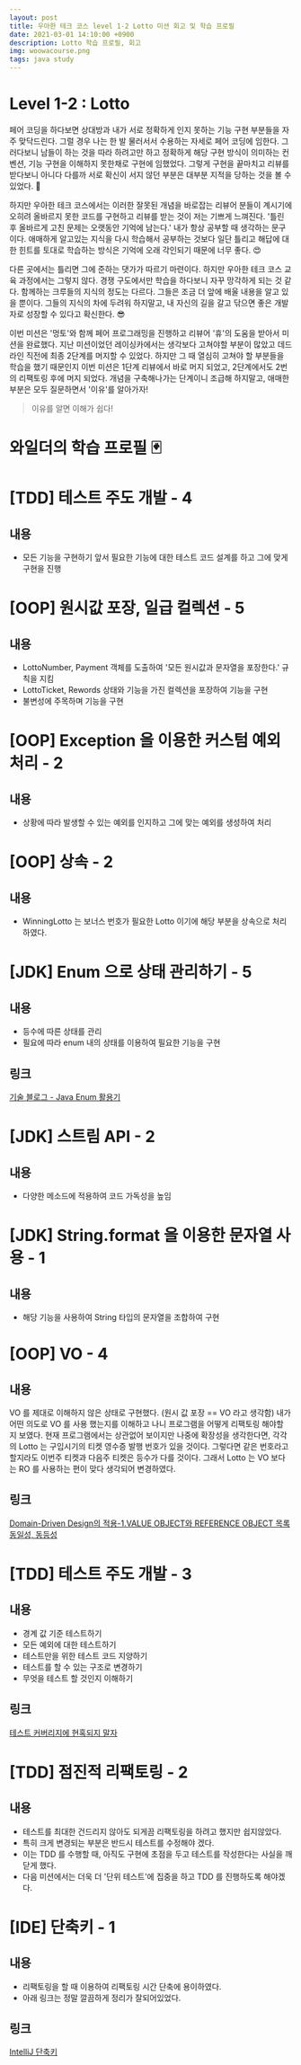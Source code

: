 ```yaml
---
layout: post
title: 우아한 테크 코스 level 1-2 Lotto 미션 회고 및 학습 프로필
date: 2021-03-01 14:10:00 +0900
description: Lotto 학습 프로필, 회고
img: woowacourse.png
tags: java study
---
```


# Level 1-2 : Lotto

페어 코딩을 하다보면 상대방과 내가 서로 정확하게 인지 못하는 기능 구현 부분들을 자주 맞닥드린다.
그럴 경우 나는 한 발 물러서서 수용하는 자세로 페어 코딩에 임한다.
그러다보니 남들이 하는 것을 따라 하려고만 하고 정확하게 해당 구현 방식이 의미하는 컨벤션, 기능 구현을 이해하지 못한채로 구현에 임했었다.
그렇게 구현을 끝마치고 리뷰를 받다보니 아니다 다를까 서로 확신이 서지 않던 부분은 대부분 지적을 당하는 것을 볼 수 있었다. 🤣

하지만 우아한 테크 코스에서는 이러한 잘못된 개념을 바로잡는 리뷰어 분들이 계시기에 오히려 올바르지 못한 코드를 구현하고 리뷰를 받는 것이 저는 기쁘게 느껴진다.
'틀린 후 올바르게 고친 문제는 오랫동안 기억에 남는다.' 내가 항상 공부할 때 생각하는 문구이다.
애매하게 알고있는 지식을 다시 학습해서 공부하는 것보다 일단 틀리고 해답에 대한 힌트를 토대로 학습하는 방식은 기억에 오래 각인되기 때문에 너무 좋다. 😍

다른 곳에서는 틀리면 그에 준하는 댓가가 따르기 마련이다. 하지만 우아한 테크 코스 교육 과정에서는 그렇지 않다.
경쟁 구도에서만 학습을 하다보니 자꾸 망각하게 되는 것 같다.
함께하는 크루들의 지식의 정도는 다르다. 그들은 조금 더 앞에 배울 내용을 알고 있을 뿐이다.
그들의 지식의 차에 두려워 하지말고, 내 자신의 길을 갈고 닦으면 좋은 개발자로 성장할 수 있다고 확신한다. 😎

이번 미션은 '멍토'와 함께 페어 프로그래밍을 진행하고 리뷰어 '휴'의 도움을 받아서 미션을 완료했다.
지난 미션이었던 레이싱카에서는 생각보다 고쳐야할 부분이 많았고 데드라인 직전에 최종 2단계를 머지할 수 있었다.
하지만 그 때 열심히 고쳐야 할 부분들을 학습을 했기 때문인지 이번 미션은 1단계 리뷰에서 바로 머지 되었고, 2단계에서도 2번의 리팩토링 후에 머지 되었다.
개념을 구축해나가는 단계이니 조급해 하지말고, 애매한 부분은 모두 질문하면서 '이유'를 알아가자!

> 이유를 알면 이해가 쉽다!
  
# 와일더의 학습 프로필 🃏  

# [TDD] 테스트 주도 개발 - 4
## 내용
- 모든 기능을 구현하기 앞서 필요한 기능에 대한 테스트 코드 설계를 하고 그에 맞게 구현을 진행

# [OOP] 원시값 포장, 일급 컬렉션 - 5
## 내용
- LottoNumber, Payment 객체를 도출하여 '모든 원시값과 문자열을 포장한다.' 규칙을 지킴
- LottoTicket, Rewords 상태와 기능을 가진 컬렉션을 포장하여 기능을 구현
- 불변성에 주목하며 기능을 구현

# [OOP] Exception 을 이용한 커스텀 예외 처리 - 2
## 내용
- 상황에 따라 발생할 수 있는 예외를 인지하고 그에 맞는 예외를 생성하여 처리

# [OOP] 상속 - 2
## 내용
- WinningLotto 는 보너스 번호가 필요한 Lotto 이기에 해당 부분을 상속으로 처리하였다.

# [JDK] Enum 으로 상태 관리하기 - 5
## 내용
- 등수에 따른 상태를 관리
- 필요에 따라 enum 내의 상태를 이용하여 필요한 기능을 구현
## 링크
[기술 블로그 - Java Enum 활용기](https://woowabros.github.io/tools/2017/07/10/java-enum-uses.html)

# [JDK] 스트림 API - 2
## 내용
- 다양한 메소드에 적용하여 코드 가독성을 높임

# [JDK] String.format 을 이용한 문자열 사용 - 1
## 내용
- 해당 기능을 사용하여 String 타입의 문자열을 조합하여 구현

# [OOP] VO - 4
## 내용
VO 를 제대로 이해하지 않은 상태로 구현했다. (원시 값 포장 == VO 라고 생각함)
내가 어떤 의도로 VO 를 사용 했는지를 이해하고 나니 프로그램을 어떻게 리팩토링 해야할 지 보였다.
현재 프로그램에서는 상관없어 보이지만 나중에 확장성을 생각한다면, 각각의 Lotto 는 구입시기의 티켓 영수증 발행 번호가 있을 것이다.
그렇다면 같은 번호라고 할지라도 이번주 티켓과 다음주 티켓은 등수가 다를 것이다.
그래서 Lotto 는 VO 보다는 RO 를 사용하는 편이 맞다 생각되어 변경하였다.

## 링크
[Domain-Driven Design의 적용-1.VALUE OBJECT와 REFERENCE OBJECT 목록](http://aeternum.egloos.com/category/Domain-Driven%20Design/page/3)
[동일성, 동등성](https://joont.tistory.com/143)

# [TDD] 테스트 주도 개발 - 3
## 내용
- 경계 값 기준 테스트하기
- 모든 예외에 대한 테스트하기
- 테스트만을 위한 테스트 코드 지양하기
- 테스트를 할 수 있는 구조로 변경하기
- 무엇을 테스트 할 것인지 이해하기

## 링크
[테스트 커버리지에 현혹되지 말자](http://aeternum.egloos.com/1209470)

# [TDD] 점진적 리팩토링 - 2
## 내용
- 테스트를 최대한 건드리지 않아도 되게끔 리팩토링을 하려고 했지만 쉽지않았다.
- 특히 크게 변경되는 부분은 반드시 테스트를 수정해야 겠다.
- 이는 TDD 를 수행할 때, 아직도 구현에 초점을 두고 테스트를 작성한다는 사실을 깨닫게 했다.
- 다음 미션에서는 더욱 더 '단위 테스트'에 집중을 하고 TDD 를 진행하도록 해야겠다.

# [IDE] 단축키 - 1
## 내용
- 리팩토링을 할 때 이용하여 리팩토링 시간 단축에 용이하였다.
- 아래 링크는 정말 깔끔하게 정리가 잘되어있었다.

## 링크
[IntelliJ 단축키](https://gmlwjd9405.github.io/2019/05/21/intellij-shortkey.html)
